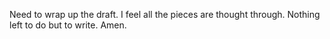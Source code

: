 Need to wrap up the draft. I feel all the pieces are thought through. Nothing left to do but to write. Amen.

